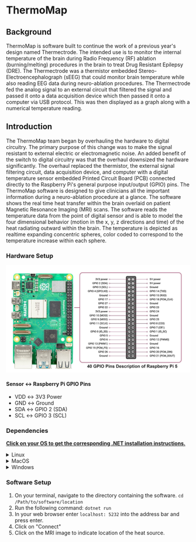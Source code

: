 # ThermoMap
## Background
ThermoMap is software built to continue the work of a previous year's design named Thermectrode. The intended use is to
monitor the internal temperature of the brain during Radio Frequency (RF) ablation (burning/melting) procedures in the 
brain to treat Drug Resistant Epilepsy (DRE). The Thermectrode was a thermistor embedded Stereo-Electroencephalograph 
(sEEG) that could monitor brain temperature while also reading EEG data during neuro-ablation procedures. The 
Thermectrode fed the analog signal to an external circuit that filtered the signal and passed it onto a data acquisition 
device which then passed it onto a computer via USB protocol. This was then displayed as a graph along with a numerical 
temperature reading. 
## Introduction
The ThermoMap team began by overhauling the hardware to digital circuitry. The primary purpose of this change was to 
make the signal resistant to external electric or electromagnetic noise. An added benefit of the switch to digital 
circuitry was that the overhaul downsized the hardware significantly. The overhaul replaced the thermistor, the external
signal filtering circuit, data acquisition device, and computer with a digital temperature sensor embedded Printed 
Circuit Board (PCB) connected directly to the Raspberry Pi's general purpose input/output (GPIO) pins. The ThermoMap 
software is designed to give clinicians all the important information during a neuro-ablation procedure at a glance. The
software shows the real time heat transfer within the brain overlaid on patient Magnetic Resonance Imaging (MRI) scans. 
The software reads the temperature data from the point of digital sensor and is able to model the four dimensional 
behavior (motion in the x, y, z directions and time) of the heat radiating outward within the brain. The temperature is 
depicted as realtime expanding concentric spheres, color coded to correspond to the temperature increase within each 
sphere.

### Hardware Setup
![Raspberry Pi GPIO Pinout](https://github.com/sayounan/ThermoMap/blob/main/Media/README%20Media/Raspberry-Pi-5-Pinout-.jpg)

#### Sensor &harr; Raspberry Pi GPIO Pins
* VDD &harr; 3V3 Power
* GND &harr; Ground
* SDA &harr; GPIO 2 (SDA)
* SCL &harr; GPIO 3 (SCL)

### Dependencies

<ins>**Click on your OS to get the corresponding .NET installation instructions.**</ins>

<details><summary>Linux</summary><blockquote>
**Ensure ssh is enabled before proceeding.**

Install .NET:
```angular2html
curl -sSL https://dot.net/v1/dotnet-install.sh | bash /dev/stdin --channel STS
```

Simplify Path Resolution:
```angular2html
echo 'export DOTNET_ROOT=$HOME/.dotnet' >> ~/.bashrc
echo 'export PATH=$PATH:$HOME/.dotnet' >> ~/.bashrc
source ~/.bashrc
```

Verify .NET Installation:
```angular2html
dotnet --version
```
</blockquote></details>

<details><summary>MacOS</summary><blockquote>

[Installer](https://dotnet.microsoft.com/en-us/download/dotnet/8.0)

</blockquote></details>

<details><summary>Windows</summary><blockquote>

[Installer](https://dotnet.microsoft.com/en-us/download/dotnet/8.0)

[![Button Icon]][Link]
<!----------------------------------------------------------------------------->
[Link]: # 'https://dotnet.microsoft.com/en-us/download/dotnet/8.0'
<!---------------------------------[ Buttons ]--------------------------------->
[Button Icon]: https://img.shields.io/badge/Installation-EF2D5E?style=for-the-badge&logoColor=white&logo=DocuSign
</blockquote></details>

### Software Setup
1. On your terminal, navigate to the directory containing the software. ```cd /Path/to/software/location```
2. Run the following command: ```dotnet run```
3. In your web browser enter ```localhost: 5232``` into the address bar and press enter.
4. Click on "Connect"
5. Click on the MRI image to indicate location of the heat source.
